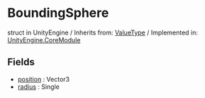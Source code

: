 # BoundingSphere
struct in UnityEngine
 / Inherits from: <a href="https://docs.unity3d.com/6000.0/Documentation/ScriptReference/ValueType.html">ValueType</a> / Implemented in: <a href="https://docs.unity3d.com/6000.0/Documentation/ScriptReference/UnityEngine.CoreModule.html">UnityEngine.CoreModule</a>

## Fields
- <a href="https://docs.unity3d.com/6000.0/Documentation/ScriptReference/BoundingSphere-position.html">position</a> : Vector3
- <a href="https://docs.unity3d.com/6000.0/Documentation/ScriptReference/BoundingSphere-radius.html">radius</a> : Single
